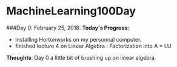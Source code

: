 # MachineLearning100Day
###Day 0: February 25, 2018:
**Today's Progress:** 
  - installing Hortonworks on my personnal computer.
  - finished lecture 4 on Linear Algebra : Factorization into A = LU
  
**Thoughts**: Day 0 a little bit of brushing up on linear algebra.

